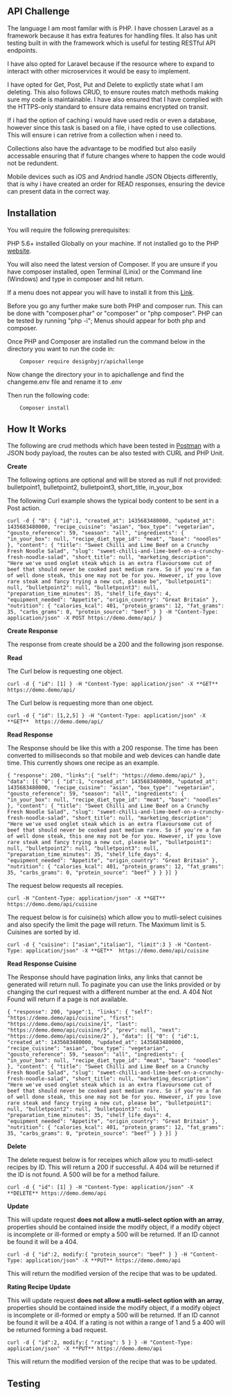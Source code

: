 ## API Challenge
The language I am most familar with is PHP. I have chossen Laravel as a framework because it has extra features for handling files.
It also has unit testing built in with the framework which is useful for testing RESTful API endpoints.

I have also opted for Laravel because if the resource where to expand to interact with other microservices it would be easy to implement.

I have opted for Get, Post, Put and Delete to explictly state what I am deleting. This also follows CRUD, 
to ensure routes match methods making sure my code is maintainable.
I have also ensured that I have complied with the HTTPS-only standard to ensure data remains encrypted on transit.

If i had the option of caching i would have used redis or even a database, however since this task is based on a file,
i have opted to use collections. This will ensure i can retrive from a collection when i need to.

Collections also have the advantage to be modified but also easily accessable ensuring that if future changes where to happen the code would not be redundent.

Mobile devices such as iOS and Andriod handle JSON Objects differently, that is why i have created an order for READ responses, 
ensuring the device can present data in the correct way.

## Installation
You will require the following prerequisites:

PHP 5.6+ installed Globally on your machine. If not installed go to the PHP <a href="http://php.net/manual/en/install.php">website</a>.

You will also need the latest version of Composer. If you are unsure if you have composer installed,
open Terminal (Linix) or the Command line (Windows) and type in composer and hit return. 

If a menu does not appear you will have to install it from this <a href="https://getcomposer.org/doc/00-intro.md">Link</a>.

Before you go any further make sure both PHP and composer run. This can be done with "composer.phar" or "composer" or "php composer".
PHP can be tested by running "php -i"; Menus should appear for both php and composer.

Once PHP and Composer are installed run the command below in the directory you want to run the code in:

```
	Composer require designbyjr/apichallenge
```

Now change the directory your in to apichallenge and find the changeme.env file and rename it to .env

Then run the following code:

```
	Composer install
```

## How It Works

The following are crud methods which have been tested in <a href="https://www.getpostman.com/apps">Postman</a> with a JSON body payload, the routes can be also tested with CURL and PHP Unit.

**Create**

The following options are optional and will be stored as null if not provided:
bulletpoint1,
bulletpoint2,
bulletpoint3,
short_title,
in_your_box

The following Curl example shows the typical body content to be sent in a Post action.


`curl -d
{
    "0": {
			"id":1,
			"created_at": 1435683480000,
			"updated_at": 1435683480000,
			"recipe_cuisine": "asian",
			"box_type": "vegetarian",
			"gousto_reference": 59,
			"season": "all",
			"ingredients": {
				"in_your_box": null,
				"recipe_diet_type_id": "meat",
				"base": "noodles"
			},
			"content": {
				"title": "Sweet Chilli and Lime Beef on a Crunchy Fresh Noodle Salad",
				"slug": "sweet-chilli-and-lime-beef-on-a-crunchy-fresh-noodle-salad",
				"short_title": null,
				"marketing_description": "Here we've used onglet steak which is an extra flavoursome cut of beef that should never be cooked past medium rare. So if you're a fan of well done steak, this one may not be for you. However, if you love rare steak and fancy trying a new cut, please be",
				"bulletpoint1": null,
				"bulletpoint2": null,
				"bulletpoint3": null,
				"preparation_time_minutes": 35,
				"shelf_life_days": 4,
				"equipment_needed": "Appetite",
				"origin_country": "Great Britain"
			},
			"nutrition": {
				"calories_kcal": 401,
				"protein_grams": 12,
				"fat_grams": 35,
				"carbs_grams": 0,
				"protein_source": "beef"
			}
		}
    -H "Content-Type: application/json" -X POST https://demo.demo/api/
}`

**Create Response**

The response from create should be a 200 and the following json response. 


**Read**

The Curl below is requesting one object.

`curl -d
{
    "id": [1]
}
-H "Content-Type: application/json" -X **GET**  https://demo.demo/api/`

The Curl below is requesting more than one object.

`curl -d
{
    "id": [1,2,5]
}
-H "Content-Type: application/json" -X **GET**  https://demo.demo/api/`

**Read Response**

The Response should be like this with a 200 response. The time has been converted to milliseconds so that mobile and web devices can handle date time. This currently shows one recipe as an example.

`{
	"response": 200,
	"links":{
		"self": "https://demo.demo/api/"
	},
	"data": [{
		"0": {
			"id":1,
			"created_at": 1435683480000,
			"updated_at": 1435683480000,
			"recipe_cuisine": "asian",
			"box_type": "vegetarian",
			"gousto_reference": 59,
			"season": "all",
			"ingredients": {
				"in_your_box": null,
				"recipe_diet_type_id": "meat",
				"base": "noodles"
			},
			"content": {
				"title": "Sweet Chilli and Lime Beef on a Crunchy Fresh Noodle Salad",
				"slug": "sweet-chilli-and-lime-beef-on-a-crunchy-fresh-noodle-salad",
				"short_title": null,
				"marketing_description": "Here we've used onglet steak which is an extra flavoursome cut of beef that should never be cooked past medium rare. So if you're a fan of well done steak, this one may not be for you. However, if you love rare steak and fancy trying a new cut, please be",
				"bulletpoint1": null,
				"bulletpoint2": null,
				"bulletpoint3": null,
				"preparation_time_minutes": 35,
				"shelf_life_days": 4,
				"equipment_needed": "Appetite",
				"origin_country": "Great Britain"
			},
			"nutrition": {
				"calories_kcal": 401,
				"protein_grams": 12,
				"fat_grams": 35,
				"carbs_grams": 0,
				"protein_source": "beef"
			}
		}
	}]
}`

The request below requests all recepies.

`curl -H "Content-Type: application/json" -X **GET**  https://demo.demo/api/cuisine`


The request below is for cuisine(s) which allow you to mutli-select cuisines and also specify the limit the page will return. The Maximum limit is 5. Cuisines are sorted by id.

`curl -d
{
    "cuisine": ["asian","italian"],
    "limit":3
}
-H "Content-Type: application/json" -X **GET**  https://demo.demo/api/cuisine`

**Read Response Cuisine**

The Response should have pagination links, any links that cannot be generated will return null. To paginate you can use the links provided or by changing the curl request with a different number at the end. A 404 Not Found will return if a page is not available.

`{
	"response": 200,
	"page":1,
	"links": {
			"self": "https://demo.demo/api/cuisine",
		    "first": "https://demo.demo/api/cuisine/1",
			"last": "https://demo.demo/api/cuisine/5",
			"prev": null,
			"next": "https://demo.demo/api/cuisine/2"
	},
	"data": [{
		"0": {
			"id":1,
			"created_at": 1435683480000,
			"updated_at": 1435683480000,
			"recipe_cuisine": "asian",
			"box_type": "vegetarian",
			"gousto_reference": 59,
			"season": "all",
			"ingredients": {
				"in_your_box": null,
				"recipe_diet_type_id": "meat",
				"base": "noodles"
			},
			"content": {
				"title": "Sweet Chilli and Lime Beef on a Crunchy Fresh Noodle Salad",
				"slug": "sweet-chilli-and-lime-beef-on-a-crunchy-fresh-noodle-salad",
				"short_title": null,
				"marketing_description": "Here we've used onglet steak which is an extra flavoursome cut of beef that should never be cooked past medium rare. So if you're a fan of well done steak, this one may not be for you. However, if you love rare steak and fancy trying a new cut, please be",
				"bulletpoint1": null,
				"bulletpoint2": null,
				"bulletpoint3": null,
				"preparation_time_minutes": 35,
				"shelf_life_days": 4,
				"equipment_needed": "Appetite",
				"origin_country": "Great Britain"
			},
			"nutrition": {
				"calories_kcal": 401,
				"protein_grams": 12,
				"fat_grams": 35,
				"carbs_grams": 0,
				"protein_source": "beef"
			}
		}
	}]
}`


**Delete**

The delete request below is for receipes which allow you to mutli-select recipes by ID. This will return a 200 if successful. A 404 will be returned if the ID is not found. A 500 will be for a method failure.

`curl -d
{
    "id": [1]
}
 -H "Content-Type: application/json" -X **DELETE** https://demo.demo/api
 `

**Update**

This will update request **does not allow a mutli-select option with an array**, properties should be contained inside the modify object, if a modify object is incomplete or ill-formed or empty a 500 will be returned. If an ID cannot be found it will be a 404.

`curl -d
{
    "id":2,
    modify:{
    	"protein_source": "beef"
    }
}
-H "Content-Type: application/json" -X **PUT** https://demo.demo/api`

This will return the modified version of the recipe that was to be updated.

**Rating Recipe Update**

This will update request **does not allow a mutli-select option with an array**, properties should be contained inside the modify object, if a modify object is incomplete or ill-formed or empty a 500 will be returned. If an ID cannot be found it will be a 404. If a rating is not within a range of 1 and 5 a 400 will be returned forming a bad request.

`curl -d
{
    "id":2,
    modify:{
    	"rating": 5
    }
}
-H "Content-Type: application/json" -X **PUT** https://demo.demo/api`

This will return the modified version of the recipe that was to be updated.


## Testing

